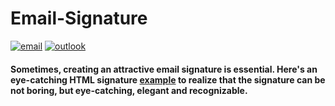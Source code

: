 # Email-Signature

[![email](https://img.shields.io/static/v1.svg?label=Email&message=Signature&color=grey&logo=gmail&style=flat&logoColor=white&colorA=critical)](https://github.com/smilegupta/Email-Signature) [![outlook](https://img.shields.io/static/v1.svg?label=Outlook&message=Template&color=grey&logo=microsoft-outlook&style=flat&logoColor=white&colorA=dodgerblue)](https://github.com/smilegupta/Email-Signature)

#### Sometimes, creating an attractive email signature is essential. Here's an eye-catching HTML signature [example](https://smilegupta.github.io/Email-Signature/src/template.html) to realize that the signature can be not boring, but eye-catching, elegant and recognizable.
